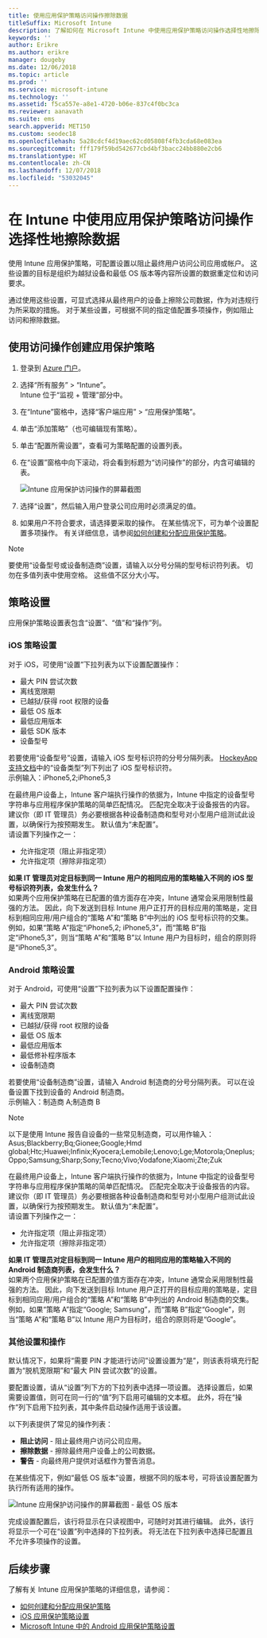 ```yaml
---
title: 使用应用保护策略访问操作擦除数据
titleSuffix: Microsoft Intune
description: 了解如何在 Microsoft Intune 中使用应用保护策略访问操作选择性地擦除数据。
keywords: ''
author: Erikre
ms.author: erikre
manager: dougeby
ms.date: 12/06/2018
ms.topic: article
ms.prod: ''
ms.service: microsoft-intune
ms.technology: ''
ms.assetid: f5ca557e-a8e1-4720-b06e-837c4f0bc3ca
ms.reviewer: aanavath
ms.suite: ems
search.appverid: MET150
ms.custom: seodec18
ms.openlocfilehash: 5a28cdcf4d19aec62cd05808f4fb3cda68e083ea
ms.sourcegitcommit: fff179f59bd542677cbd4bf3bacc24bb880e2cb6
ms.translationtype: HT
ms.contentlocale: zh-CN
ms.lasthandoff: 12/07/2018
ms.locfileid: "53032045"
---
```

# <a name="selectively-wipe-data-using-app-protection-policy-access-actions-in-intune"></a>在 Intune 中使用应用保护策略访问操作选择性地擦除数据

使用 Intune 应用保护策略，可配置设置以阻止最终用户访问公司应用或帐户。 这些设置的目标是组织为越狱设备和最低 OS 版本等内容所设置的数据重定位和访问要求。
 
通过使用这些设置，可显式选择从最终用户的设备上擦除公司数据，作为对违规行为所采取的措施。 对于某些设置，可根据不同的指定值配置多项操作，例如阻止访问和擦除数据。

## <a name="create-an-app-protection-policy-using-access-actions"></a>使用访问操作创建应用保护策略

1. 登录到 [Azure 门户](https://portal.azure.com)。
2. 选择“所有服务” > “Intune”。  
    Intune 位于“监视 + 管理”部分中。
3. 在“Intune”窗格中，选择“客户端应用” > “应用保护策略”。
4. 单击“添加策略”（也可编辑现有策略）。 
5. 单击“配置所需设置”，查看可为策略配置的设置列表。 
6. 在“设置”窗格中向下滚动，将会看到标题为“访问操作”的部分，内含可编辑的表。

    ![Intune 应用保护访问操作的屏幕截图](./media/apps-selective-wipe-access-actions01.png)

7. 选择“设置”，然后输入用户登录公司应用时必须满足的值。 
8. 如果用户不符合要求，请选择要采取的操作。 在某些情况下，可为单个设置配置多项操作。 有关详细信息，请参阅[如何创建和分配应用保护策略](app-protection-policies.md)。

>[!NOTE]
> 要使用“设备型号或设备制造商”设置，请输入以分号分隔的型号标识符列表。 切勿在多值列表中使用空格。 这些值不区分大小写。 

## <a name="policy-settings"></a>策略设置 

应用保护策略设置表包含“设置”、“值”和“操作”列。

### <a name="ios-policy-settings"></a>iOS 策略设置
对于 iOS，可使用“设置”下拉列表为以下设置配置操作：
-  最大 PIN 尝试次数
-  离线宽限期
-  已越狱/获得 root 权限的设备
-  最低 OS 版本
-  最低应用版本
-  最低 SDK 版本
-  设备型号

若要使用“设备型号”设置，请输入 iOS 型号标识符的分号分隔列表。 [HockeyApp 支持文档](https://support.hockeyapp.net/kb/client-integration-ios-mac-os-x-tvos/ios-device-types)中的“设备类型”列下列出了 iOS 型号标识符。<br>
示例输入：iPhone5,2;iPhone5,3

在最终用户设备上，Intune 客户端执行操作的依据为，Intune 中指定的设备型号字符串与应用程序保护策略的简单匹配情况。 匹配完全取决于设备报告的内容。 建议你（即 IT 管理员）务必要根据各种设备制造商和型号对小型用户组测试此设置，以确保行为按预期发生。 默认值为“未配置”。<br>
请设置下列操作之一： 
- 允许指定项（阻止非指定项）
- 允许指定项（擦除非指定项）

**如果 IT 管理员对定目标到同一 Intune 用户的相同应用的策略输入不同的 iOS 型号标识符列表，会发生什么？**<br>
如果两个应用保护策略在已配置的值方面存在冲突，Intune 通常会采用限制性最强的方法。 因此，向下发送到目标 Intune 用户正打开的目标应用的策略是，定目标到相同应用/用户组合的“策略 A”和“策略 B”中列出的 iOS 型号标识符的交集。 例如，如果“策略 A”指定“iPhone5,2; iPhone5,3”，而“策略 B”指定“iPhone5,3”，则当“策略 A”和“策略 B”以 Intune 用户为目标时，组合的原则将是“iPhone5,3”。 

### <a name="android-policy-settings"></a>Android 策略设置

对于 Android，可使用“设置”下拉列表为以下设置配置操作：
-  最大 PIN 尝试次数
-  离线宽限期
-  已越狱/获得 root 权限的设备
-  最低 OS 版本
-  最低应用版本
-  最低修补程序版本
-  设备制造商

若要使用“设备制造商”设置，请输入 Android 制造商的分号分隔列表。 可以在设备设置下找到设备的 Android 制造商。<br>
示例输入：制造商 A;制造商 B 

>[!NOTE]
> 以下是使用 Intune 报告自设备的一些常见制造商，可以用作输入：Asus;Blackberry;Bq;Gionee;Google;Hmd global;Htc;Huawei;Infinix;Kyocera;Lemobile;Lenovo;Lge;Motorola;Oneplus;Oppo;Samsung;Sharp;Sony;Tecno;Vivo;Vodafone;Xiaomi;Zte;Zuk

在最终用户设备上，Intune 客户端执行操作的依据为，Intune 中指定的设备型号字符串与应用程序保护策略的简单匹配情况。 匹配完全取决于设备报告的内容。 建议你（即 IT 管理员）务必要根据各种设备制造商和型号对小型用户组测试此设置，以确保行为按预期发生。 默认值为“未配置”。<br>
请设置下列操作之一： 
- 允许指定项（阻止非指定项）
- 允许指定项（擦除非指定项）

**如果 IT 管理员对定目标到同一 Intune 用户的相同应用的策略输入不同的 Android 制造商列表，会发生什么？**<br>
如果两个应用保护策略在已配置的值方面存在冲突，Intune 通常会采用限制性最强的方法。 因此，向下发送到目标 Intune 用户正打开的目标应用的策略是，定目标到相同应用/用户组合的“策略 A”和“策略 B”中列出的 Android 制造商的交集。 例如，如果“策略 A”指定“Google; Samsung”，而“策略 B”指定“Google”，则当“策略 A”和“策略 B”以 Intune 用户为目标时，组合的原则将是“Google”。 

### <a name="additional-settings-and-actions"></a>其他设置和操作 

默认情况下，如果将“需要 PIN 才能进行访问”设置设置为“是”，则该表将填充行配置为“脱机宽限期”和“最大 PIN 尝试次数”的设置。
 
要配置设置，请从“设置”列下方的下拉列表中选择一项设置。 选择设置后，如果需要设置值，则可在同一行的“值”列下启用可编辑的文本框。 此外，将在“操作”列下启用下拉列表，其中条件启动操作适用于该设置。 

以下列表提供了常见的操作列表：
-  **阻止访问** - 阻止最终用户访问公司应用。
-  **擦除数据** - 擦除最终用户设备上的公司数据。
-  **警告** - 向最终用户提供对话框作为警告消息。

在某些情况下，例如“最低 OS 版本”设置，根据不同的版本号，可将该设置配置为执行所有适用的操作。 

![Intune 应用保护访问操作的屏幕截图 - 最低 OS 版本](./media/apps-selective-wipe-access-actions05.png)

完成设置配置后，该行将显示在只读视图中，可随时对其进行编辑。 此外，该行将显示一个可在“设置”列中选择的下拉列表。 将无法在下拉列表中选择已配置且不允许多项操作的设置。

## <a name="next-steps"></a>后续步骤

了解有关 Intune 应用保护策略的详细信息，请参阅：
- [如何创建和分配应用保护策略](app-protection-policies.md)
- [iOS 应用保护策略设置](app-protection-policy-settings-ios.md)
- [Microsoft Intune 中的 Android 应用保护策略设置](app-protection-policy-settings-android.md) 
